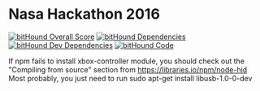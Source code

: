 # Nasa Hackathon 2016

[![bitHound Overall Score](https://www.bithound.io/projects/badges/eed6be50-0714-11e6-a869-e7b12c4c7416/score.svg)](https://www.bithound.io/github/kobleistvan/nasa-hackathon)
[![bitHound Dependencies](https://www.bithound.io/projects/badges/eed6be50-0714-11e6-a869-e7b12c4c7416/dependencies.svg)](https://www.bithound.io/github/kobleistvan/nasa-hackathon/master/dependencies/npm)
[![bitHound Dev Dependencies](https://www.bithound.io/projects/badges/eed6be50-0714-11e6-a869-e7b12c4c7416/devDependencies.svg)](https://www.bithound.io/github/kobleistvan/nasa-hackathon/master/dependencies/npm)
[![bitHound Code](https://www.bithound.io/projects/badges/eed6be50-0714-11e6-a869-e7b12c4c7416/code.svg)](https://www.bithound.io/github/kobleistvan/nasa-hackathon)

If npm fails to install xbox-controller module, you should check out the "Compiling from source" section from https://libraries.io/npm/node-hid
Most probably, you just need to run sudo apt-get install libusb-1.0-0-dev

